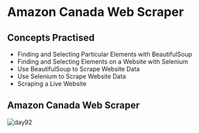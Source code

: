 # Amazon Canada Web Scraper
## Concepts Practised
- Finding and Selecting Particular Elements with BeautifulSoup
- Finding and Selecting Elements on a Website with Selenium
- Use BeautifulSoup to Scrape Website Data
- Use Selenium to Scrape Website Data
- Scraping a Live Website
## Amazon Canada Web Scraper
![day92](https://user-images.githubusercontent.com/98851253/172023822-54012308-b424-4a98-8b85-86fb06f73b87.png)